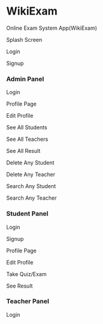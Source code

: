 # WikiExam
Online Exam System App(WikiExam)

Splash Screen

Login

Signup

### Admin Panel

Login

Profile Page

Edit Profile

See All Students

See All Teachers

See All Result

Delete Any Student

Delete Any Teacher

Search Any Student

Search Any Teacher

### Student Panel

Login

Signup

Profile Page

Edit Profile

Take Quiz/Exam

See Result

### Teacher Panel
Login
